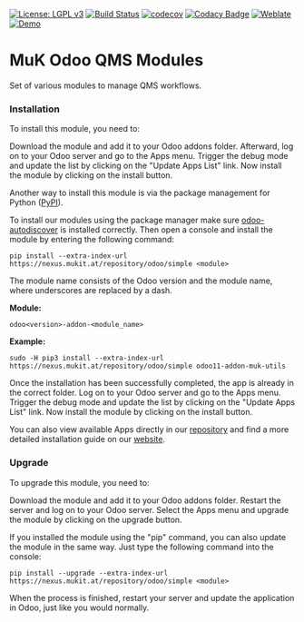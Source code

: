 [![License: LGPL v3](https://img.shields.io/badge/License-LGPL%20v3-blue.svg)](https://www.gnu.org/licenses/lgpl-3.0)
[![Build Status](https://travis-ci.org/muk-it/muk_quality.svg?branch=12.0)](https://travis-ci.org/muk-it/muk_quality)
[![codecov](https://codecov.io/gh/muk-it/muk_quality/branch/12.0/graph/badge.svg)](https://codecov.io/gh/muk-it/muk_quality)
[![Codacy Badge](https://api.codacy.com/project/badge/Grade/410a58134cc446538a3edf01b56a9b95)](https://www.codacy.com/app/keshrath/muk_quality?utm_source=github.com&amp;utm_medium=referral&amp;utm_content=muk-it/muk_quality&amp;utm_campaign=Badge_Grade)
[![Weblate](https://weblate.mukit.at/widgets/quality-12/-/svg-badge.svg)](https://weblate.mukit.at/projects/quality-12/)
[![Demo](https://img.shields.io/badge/demo-Try%20me-243742.svg)](https://mukit.at/r/SgN)

# MuK Odoo QMS Modules

Set of various modules to manage QMS workflows.

### Installation

To install this module, you need to:

Download the module and add it to your Odoo addons folder. Afterward,
log on to your Odoo server and go to the Apps menu. Trigger the debug
mode and update the list by clicking on the "Update Apps List" link. Now
install the module by clicking on the install button.

Another way to install this module is via the package management for
Python ([PyPI]).

To install our modules using the package manager make sure
[odoo-autodiscover] is installed correctly. Then open a console and
install the module by entering the following command:

`pip install --extra-index-url https://nexus.mukit.at/repository/odoo/simple <module>`

The module name consists of the Odoo version and the module name, where
underscores are replaced by a dash.

**Module:**

`odoo<version>-addon-<module_name>`

**Example:**

`sudo -H pip3 install --extra-index-url https://nexus.mukit.at/repository/odoo/simple odoo11-addon-muk-utils`

Once the installation has been successfully completed, the app is
already in the correct folder. Log on to your Odoo server and go to the
Apps menu. Trigger the debug mode and update the list by clicking on the
"Update Apps List" link. Now install the module by clicking on the
install button.

You can also view available Apps directly in our [repository] and find a
more detailed installation guide on our [website].

### Upgrade

To upgrade this module, you need to:

Download the module and add it to your Odoo addons folder. Restart the
server and log on to your Odoo server. Select the Apps menu and upgrade
the module by clicking on the upgrade button.

If you installed the module using the "pip" command, you can also update
the module in the same way. Just type the following command into the
console:

`pip install --upgrade --extra-index-url https://nexus.mukit.at/repository/odoo/simple <module>`

When the process is finished, restart your server and update the
application in Odoo, just like you would normally.

  [PyPI]: https://pypi.org/project/pip/
  [odoo-autodiscover]: https://pypi.org/project/odoo-autodiscover/
  [repository]: https://nexus.mukit.at/#browse/browse:odoo
  [website]: https://mukit.at/page/open-source
  [MuK IT]: https://www.mukit.at/
